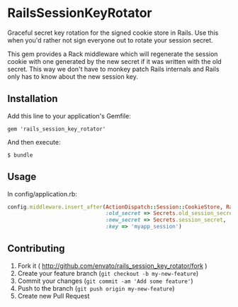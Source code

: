 # RailsSessionKeyRotator

Graceful secret key rotation for the signed cookie store in Rails. Use this when you'd rather not sign everyone out to rotate your session secret.

This gem provides a Rack middleware which will regenerate the session cookie with one generated by the new secret if it was written with the old secret. This way we don't have to monkey patch Rails internals and Rails only has to know about the new session key.

## Installation

Add this line to your application's Gemfile:

    gem 'rails_session_key_rotator'

And then execute:

    $ bundle

## Usage

In config/application.rb:

```ruby
config.middleware.insert_after(ActionDispatch::Session::CookieStore, RailsSessionKeyRotator,
                               :old_secret => Secrets.old_session_secret,
                               :new_secret => Secrets.session_secret,
                               :key => 'myapp_session')
```

## Contributing

1. Fork it ( http://github.com/envato/rails_session_key_rotator/fork )
2. Create your feature branch (`git checkout -b my-new-feature`)
3. Commit your changes (`git commit -am 'Add some feature'`)
4. Push to the branch (`git push origin my-new-feature`)
5. Create new Pull Request
